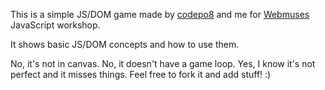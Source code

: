 This is a simple JS/DOM game made by [codepo8](https://github.com/codepo8) and me for [Webmuses](http://webmus.es/) JavaScript workshop.

It shows basic JS/DOM concepts and how to use them.

No, it's not in canvas. No, it doesn't have a game loop. Yes, I know it's not perfect and it misses things. Feel free to fork it and add stuff! :)